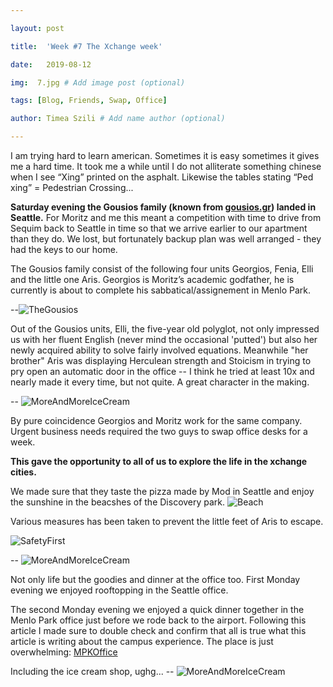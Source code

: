 ```yaml
---

layout: post

title:  'Week #7 The Xchange week'

date:   2019-08-12

img:  7.jpg # Add image post (optional)

tags: [Blog, Friends, Swap, Office]

author: Timea Szili # Add name author (optional)

---
```


I am trying hard to learn american. Sometimes it is easy sometimes it gives me a hard time. It took me a while until 
I do not alliterate something chinese when I see “Xing” printed on the asphalt. Likewise the tables stating “Ped xing” = Pedestrian Crossing...

**Saturday evening the Gousios family (known from [gousios.gr](http://gousios.gr)) landed in Seattle.** 
For Moritz and me this meant a competition with time to drive from Sequim back to Seattle in time so that we arrive earlier to our apartment than they do. 
We lost, but fortunately backup plan was well arranged - they had the keys to our home. 

The Gousios family consist of the following four units Georgios, Fenia, Elli and the little one Aris. 
Georgios is Moritz’s academic godfather, he is currently is about to complete his sabbatical/assignement 
in Menlo Park.

--![TheGousios]({{site.baseurl}}/assets/img/7_1.jpg)

Out of the Gousios units, Elli, the five-year old polyglot, not only impressed us with her fluent English (never mind the occasional 'putted') but also her newly acquired ability to solve fairly involved equations. Meanwhile "her brother" Aris was displaying Herculean strength and Stoicism in trying to pry open an automatic door in the office -- I think he tried at least 10x and nearly made it every time, but not quite. A great character in the making.

--  ![MoreAndMoreIceCream]({{site.baseurl}}/assets/img/7_7.jpg) 

By pure coincidence Georgios and Moritz work for the same company. Urgent business needs required the 
two guys to swap office desks for a week. 
 
**This gave the opportunity to all of us to explore the life in the xchange cities.**

We made sure that they taste the pizza made by Mod in Seattle and enjoy the sunshine in the beacshes of the Discovery park.
![Beach]({{site.baseurl}}/assets/img/7_2.jpg) 

Various measures has been taken to prevent the little feet of Aris to escape.

![SafetyFirst]({{site.baseurl}}/assets/img/7_3.jpg) 

-- ![MoreAndMoreIceCream]({{site.baseurl}}/assets/img/7_6.jpg) 

Not only life but the goodies and dinner at the office too. First Monday evening we enjoyed rooftopping in the Seattle office.

The second Monday evening we enjoyed a quick dinner together in the Menlo Park office just before we rode back to the airport. 
Following this article I made sure to double check and confirm that all is true what this article is writing about the campus experience. The place is just overwhelming:
[MPKOffice](https://www.businessinsider.com/facebooks-disneyland-inspired-campus-2013-10) 
 
 Including the ice cream shop, ughg...
-- ![MoreAndMoreIceCream]({{site.baseurl}}/assets/img/7_8.jpg) 
 
